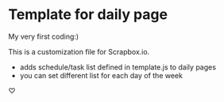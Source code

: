 # Template for daily page
My very first coding:)

This is a customization file for Scrapbox.io.
- adds schedule/task list defined in template.js to daily pages
- you can set different list for each day of the week 


♡
